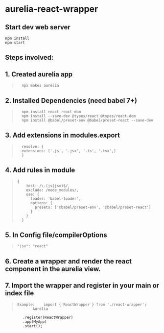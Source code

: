 # aurelia-react-wrapper

## Start dev web server

    npm install
    npm start

## Steps involved:

## 1. Created aurelia app
>       npx makes aurelia

## 2. Installed Dependencies (need babel 7+)
>       npm install react react-dom
>       npm install --save-dev @types/react @types/react-dom
>       npm install @babel/preset-env @babel/preset-react --save-dev

## 3. Add extensions in modules.export  
>       resolve: {
>       extensions: ['.js', '.jsx', '.ts', '.tsx',]
>       }

## 4. Add rules in module
 >     {
 >         test: /\.(js|jsx)$/,
 >         exclude: /node_modules/,
 >         use: {
 >           loader: 'babel-loader',
 >           options: {
 >             presets: ['@babel/preset-env', '@babel/preset-react']
 >           }
 >         }
 >       }

## 5.  In Config file/compilerOptions
>     "jsx": "react"


## 6. Create a wrapper and render the react component in the aurelia view. 

## 7. Import the wrapper and register in your main or index file
>     Example:    import { ReactWrapper } from './react-wrapper';
>            Aurelia
            .register(ReactWrapper) 
            .app(MyApp)
            .start();


